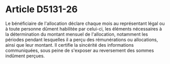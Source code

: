 # Article D5131-26

  
Le bénéficiaire de l'allocation déclare chaque mois au représentant légal ou à toute personne dûment habilitée par celui-ci, les éléments nécessaires à la détermination du montant mensuel de l'allocation, notamment les périodes pendant lesquelles il a perçu des rémunérations ou allocations, ainsi que leur montant. Il certifie la sincérité des informations communiquées, sous peine de s'exposer au reversement des sommes indûment perçues.